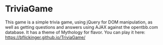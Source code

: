 # TriviaGame

This game is a simple trivia game, using jQuery for DOM manipulation, as well as getting questions and answers using AJAX against the opentbb.com database.  It has a theme of Mythology for flavor.  You can play it here:  https://bflickinger.github.io/TriviaGame/